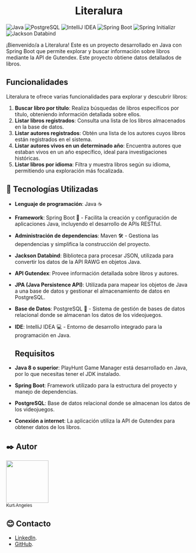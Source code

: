 <div align="center">

# Literalura
</div>

![Java](https://img.shields.io/badge/-Java-007396?style=flat-square&logo=java&logoColor=ffffff)
![PostgreSQL](https://img.shields.io/badge/-PostgreSQL-336791?style=flat-square&logo=postgresql&logoColor=ffffff)
![IntelliJ IDEA](https://img.shields.io/badge/-IntelliJ%20IDEA-000000?style=flat-square&logo=intellij-idea&logoColor=ffffff)
![Spring Boot](https://img.shields.io/badge/-Spring%20Boot-6DB33F?style=flat-square&logo=spring-boot&logoColor=ffffff)
![Spring Initializr](https://img.shields.io/badge/-Spring%20Initializr-6DB33F?style=flat-square&logo=spring&logoColor=ffffff)
![Jackson Databind](https://img.shields.io/badge/-Jackson%20Databind-2E7D32?style=flat-square&logo=java&logoColor=ffffff)

¡Bienvenido/a a Literalura! Este es un proyecto desarrollado en Java con Spring Boot que permite explorar y buscar información sobre libros mediante la API de Gutendex. Este proyecto obtiene datos detallados de libros.

## Funcionalidades

Literalura te ofrece varias funcionalidades para explorar y descubrir libros:

1. **Buscar libro por título**: Realiza búsquedas de libros específicos por título, obteniendo información detallada sobre ellos.
2. **Listar libros registrados**: Consulta una lista de los libros almacenados en la base de datos.
3. **Listar autores registrados**: Obtén una lista de los autores cuyos libros están registrados en el sistema.
4. **Listar autores vivos en un determinado año**: Encuentra autores que estaban vivos en un año específico, ideal para investigaciones históricas.
5. **Listar libros por idioma**: Filtra y muestra libros según su idioma, permitiendo una exploración más focalizada.


## 🔧 Tecnologías Utilizadas

- **Lenguaje de programación**: Java ☕
- **Framework**: Spring Boot 🌱 - Facilita la creación y configuración de aplicaciones Java, incluyendo el desarrollo de APIs RESTful.
- **Administración de dependencias**: Maven 🛠️ - Gestiona las dependencias y simplifica la construcción del proyecto.
- **Jackson Databind**: Biblioteca para procesar JSON, utilizada para convertir los datos de la API RAWG en objetos Java.
- **API Gutendex**: Provee información detallada sobre libros y autores.
- **JPA (Java Persistence API)**: Utilizada para mapear los objetos de Java a una base de datos y gestionar el almacenamiento de datos en PostgreSQL.
- **Base de Datos**: PostgreSQL 🐘 - Sistema de gestión de bases de datos relacional donde se almacenan los datos de los videojuegos.
- **IDE**: IntelliJ IDEA 💻 - Entorno de desarrollo integrado para la programación en Java.

  ## Requisitos

- **Java 8 o superior**: PlayHunt Game Manager está desarrollado en Java, por lo que necesitas tener el JDK instalado.
- **Spring Boot**: Framework utilizado para la estructura del proyecto y manejo de dependencias.
- **PostgreSQL**: Base de datos relacional donde se almacenan los datos de los videojuegos.
- **Conexión a internet**: La aplicación utiliza la API de Gutendex para obtener datos de los libros.

## ✒️ Autor

[<img src="https://avatars.githubusercontent.com/u/82422415?v=4" width=115><br><sub>Kurt Angeles</sub>](https://github.com/kurttck)

## 😊 Contacto

* [LinkedIn](https://www.linkedin.com/in/kurt-angeles-segura/).
* [GitHub](https://github.com/kurttck).
